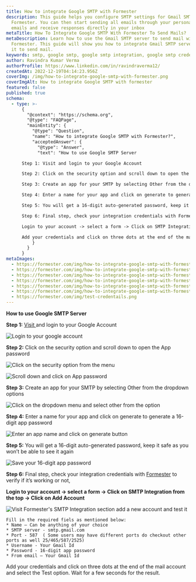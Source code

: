 ```yaml
---
title: How to integrate Google SMTP with Formester
description: This guide helps you configure SMTP settings for Gmail SMTP on
  Formester. You can then start sending all emails through your personalized
  emails and receive responses directly in your inbox
metaTitle: How To Integrate Google SMTP With Formester To Send Mails?
metaDescription: Learn how to use the Gmail SMTP server to send mail with
  Formester. This guide will show you how to integrate Gmail SMTP server and use
  it to send mail.
keywords: smtp, google smtp, google smtp integration, google smtp credentials
author: Ravindra Kumar Verma
authorProfile: https://www.linkedin.com/in/ravindraverma12/
createdAt: 2022-12-19T04:14:23.956Z
coverImg: /img/how-to-integrate-google-smtp-with-formester.png
coverImgAlt: How to integrate Google SMTP with formester
featured: false
published: true
schema:
  - type: >-
      {
        "@context": "https://schema.org",
        "@type": "FAQPage",
        "mainEntity": {
          "@type": "Question",
          "name": "How to integrate Google SMTP with Formester?",
          "acceptedAnswer": {
            "@type": "Answer",
            "text": "How to use Google SMTP Server

      Step 1: Visit and login to your Google Account

      Step 2: Click on the security option and scroll down to open the App password

      Step 3: Create an app for your SMTP by selecting Other from the dropdown options

      Step 4: Enter a name for your app and click on generate to generate a 16-digit app password

      Step 5: You will get a 16-digit auto-generated password, keep it safe as you won’t be able to see it again

      Step 6: Final step, check your integration credentials with Formester to verify if it’s working or not.

      Login to your account -> select a form -> Click on SMTP Integration from the top -> Click on Add Account

      Add your credentials and click on three dots at the end of the mail account and select the Test option. Wait for a few seconds for the result."
          }
        }
      }
metaImages:
  - https://formester.com/img/how-to-integrate-google-smtp-with-formester__home-screen.png
  - https://formester.com/img/how-to-integrate-google-smtp-with-formester__security-option.png
  - https://formester.com/img/how-to-integrate-google-smtp-with-formester__sign-app-account.png
  - https://formester.com/img/how-to-integrate-google-smtp-with-formester__dropdown-option.png
  - https://formester.com/img/how-to-integrate-google-smtp-with-formester__generate-account.png
  - https://formester.com/img/how-to-integrate-google-smtp-with-formester__app-password.png
  - https://formester.com/img/test-credentails.png
---
```

**How to use Google SMTP Server**

**Step 1:** [Visit ](https://myaccount.google.com/u/1/?hl=en&utm_source=OGB&utm_medium=act "Google Login Account") and login to your Google Account

![Login to your google account](/img/how-to-integrate-google-smtp-with-formester__home-screen.png "Login to your google account")

**Step 2:** Click on the security option and scroll down to open the App password

![Click on the security option from the menu](/img/how-to-integrate-google-smtp-with-formester__security-option.png "Click on the security option from the menu")

![Scroll down and click on App password](/img/how-to-integrate-google-smtp-with-formester__sign-app-account.png "Scroll down and click on App password")

**Step 3:** Create an app for your SMTP by selecting Other from the dropdown options

![Click on the dropdown menu and select other from the option](/img/how-to-integrate-google-smtp-with-formester__dropdown-option.png "Click on the dropdown menu and select other from the option")

**Step 4:** Enter a name for your app and click on generate to generate a 16-digit app password

![Enter an app name and click on generate button](/img/how-to-integrate-google-smtp-with-formester__generate-account.png "Enter an app name and click on generate button")

**Step 5:** You will get a 16-digit auto-generated password, keep it safe as you won’t be able to see it again

![Save your 16-digit app password](/img/how-to-integrate-google-smtp-with-formester__app-password.png "Save your 16-digit app password")

**Step 6:** Final step, check your integration credentials with [Formester](https://app.formester.com/users/sign_in "Formester") to verify if it’s working or not,

**Login to your account -> select a form -> Click on SMTP Integration from the top -> Click on Add Account**

![Visit Formester's SMTP Integration section add a new account and test it](/img/test-credentails.png "Visit Formester's SMTP Integration section add a new account and test it")

```
Fill in the required fiels as mentioned below:
* Name – Can be anything of your choice  
* SMTP server - smtp.gmail.com
* Port - 587  ( Some users may have different ports do checkout other ports as well 25/465/587/2525)
* Username - Your Gmail Id
* Password - 16-digit app password
* From email – Your Gmail Id
```

Add your credentials and click on three dots at the end of the mail account and select the Test option. Wait for a few seconds for the result.